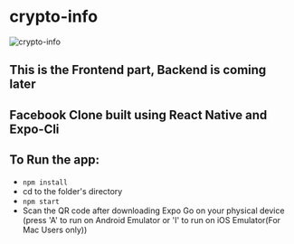 # crypto-info
![crypto-info](https://res.cloudinary.com/dqoijovud/image/upload/v1666353610/1_t42lek.png)

## This is the Frontend part, Backend is coming later
## Facebook Clone built using React Native and Expo-Cli

## To Run the app: 
- `npm install`
- cd to the folder's directory
- `npm start`
- Scan the QR code after downloading Expo Go on your physical device (press 'A' to run on Android Emulator or 'I' to run on iOS Emulator(For Mac Users only))
